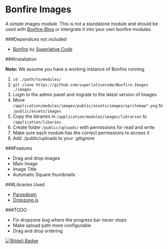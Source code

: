 Bonfire Images
===============

A simple images module. This is not a standalone module and should be used with [Bonfire-Blog](https://github.com/superlativecode/Bonfire-Blog) or intergrate it into your own bonfire modules.

###Dependices not included

*   [Bonfire](https://github.com/ci-bonfire/Bonfire) by [Superlative Code](http://superlativecode.com/)

###Installation

**Note:** We assume you have a working instance of Bonfire running.

1.  `cd ./path/to/modules/`
2.  `git clone https://github.com/superlativecode/Bonfire-Images ./images`
3.  Login to the admin panel and migrate to the latest version of Images
4.  Move `/application/modules/images/public/assets/images/spritemap*.png` to `/public/assets/images`
5.  Copy the libraries in `/application/modules/images/libraries` to `/application/libaries`
6.  Create folder `/public/uploads/` with permissions for read and write
7.  Make sure each module has the correct permissions to access it
8.  Add ./public/uploads to your .gitignore

###Features

*   Drag and drop images
*   Main Image
*   Image Title
*   Automatic Square thumbnails

###Libraries Used

*   [Parsedown](http://parsedown.org/)
*   [Dropzone.js](http://www.dropzonejs.com/)

###TODO

*   Fix dropzone bug where the progress bar never stops
*   Make upload path more configurable
*   Drag and drop ordering


[![Bitdeli Badge](https://d2weczhvl823v0.cloudfront.net/superlativecode/bonfire-images/trend.png)](https://bitdeli.com/free "Bitdeli Badge")

